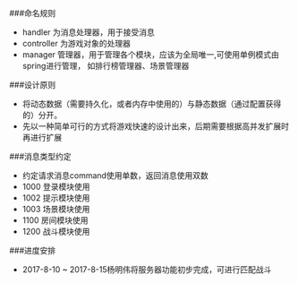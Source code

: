 ###命名规则
- handler 为消息处理器，用于接受消息
- controller 为游戏对象的处理器
- manager 管理器，用于管理各个模块，应该为全局唯一,可使用单例模式由spring进行管理，
如排行榜管理器、场景管理器

###设计原则
- 将动态数据（需要持久化，或者内存中使用的）与静态数据（通过配置获得的）分开。
- 先以一种简单可行的方式将游戏快速的设计出来，后期需要根据高并发扩展时再进行扩展

###消息类型约定
- 约定请求消息command使用单数，返回消息使用双数
- 1000 登录模块使用
- 1002 提示模块使用
- 1003 场景模块使用
- 1100 房间模块使用
- 1200 战斗模块使用


###进度安排
- 2017-8-10 ~ 2017-8-15杨明伟将服务器功能初步完成，可进行匹配战斗